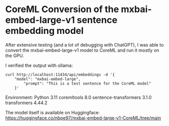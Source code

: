 # CoreML Conversion of the mxbai-embed-large-v1 sentence embedding model

After extensive testing (and a lot of debugging with ChatGPT), I was able to convert the mxbai-embed-large-v1 model to CoreML and run it mostly on the GPU.

I verified the output with ollama:

```
curl http://localhost:11434/api/embeddings -d '{
    "model": "mxbai-embed-large",
        "prompt": "This is a test sentence for the CoreML model"
    }'
```

Environment: Python 3.11
coremltools 8.0
sentence-transformers 3.1.0
transformers 4.44.2

The model itself is available on Huggingface: https://huggingface.co/nbpe97/mxbai-embed-large-v1-CoreML/tree/main